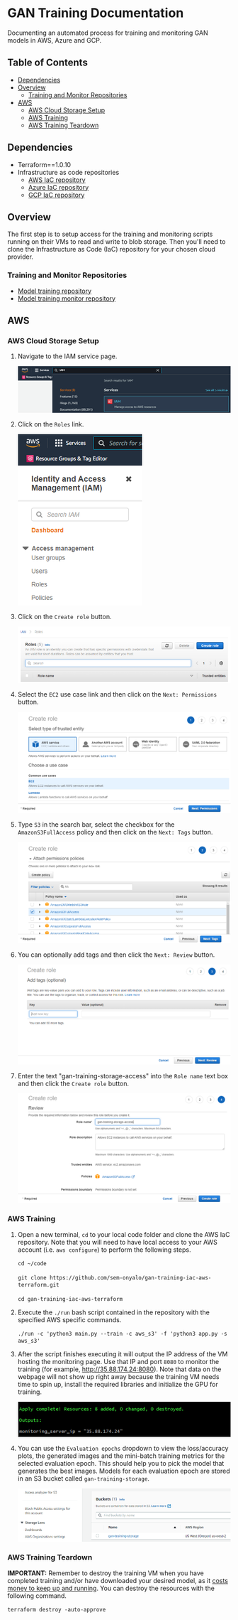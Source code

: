 # GAN Training Documentation

Documenting an automated process for training and monitoring GAN models in AWS, Azure and GCP.

## Table of Contents

* [Dependencies](#dependencies)
* [Overview](#overview)
  * [Training and Monitor Repositories](#training-and-monitor-repositories)
* [AWS](#aws)
  * [AWS Cloud Storage Setup](#aws-cloud-storage-setup)
  * [AWS Training](#aws-training)
  * [AWS Training Teardown](#aws-training-teardown)

## Dependencies

* Terraform==1.0.10
* Infrastructure as code repositories
  * [AWS IaC repository](https://github.com/sem-onyalo/gan-training-iac-aws-terraform)
  * [Azure IaC repository](https://github.com/sem-onyalo/gan-training-iac-azure-terraform)
  * [GCP IaC repository](https://github.com/sem-onyalo/gan-training-iac-gcp-terraform)

## Overview

The first step is to setup access for the training and monitoring scripts running on their VMs to read and write to blob storage. Then you'll need to clone the Infrastructure as Code (IaC) repository for your chosen cloud provider.

### Training and Monitor Repositories

* [Model training repository](https://github.com/sem-onyalo/gan-training-model)
* [Model training monitor repository](https://github.com/sem-onyalo/gan-training-monitor-flask)

## AWS

### AWS Cloud Storage Setup

1. Navigate to the IAM service page.

    ![AWS IAM service search](imgs/aws/setup/1-iam.png)

2. Click on the `Roles` link.

    ![AWS Roles](imgs/aws/setup/2-roles.png)

3. Click on the `Create role` button.

    ![AWS create role](imgs/aws/setup/3-create-role.png)

4. Select the `EC2` use case link and then click on the `Next: Permissions` button.

    ![AWS EC2 use case role](imgs/aws/setup/4-ec2-use-case.png)

5. Type `S3` in the search bar, select the checkbox for the `AmazonS3FullAccess` policy and then click on the `Next: Tags` button.

    ![AWS role policy](imgs/aws/setup/5-attach-policy.png)

6. You can optionally add tags and then click the `Next: Review` button.

    ![AWS role tags](imgs/aws/setup/6-role-tags.png)

7. Enter the text "gan-training-storage-access" into the `Role name` text box and then click the `Create role` button.

    ![AWS create role final](imgs/aws/setup/7-create-role.png)

### AWS Training

1. Open a new terminal, `cd` to your local code folder and clone the AWS IaC repository. Note that you will need to have local access to your AWS account (i.e. `aws configure`) to perform the following steps.

    ```
    cd ~/code
    
    git clone https://github.com/sem-onyalo/gan-training-iac-aws-terraform.git

    cd gan-training-iac-aws-terraform
    ```

2. Execute the `./run` bash script contained in the repository with the specified AWS specific commands.

    ```
    ./run -c 'python3 main.py --train -c aws_s3' -f 'python3 app.py -s aws_s3'
    ```

3. After the script finishes executing it will output the IP address of the VM hosting the monitoring page. Use that IP and port `8080` to monitor the training (for example, http://35.88.174.24:8080). Note that data on the webpage will not show up right away because the training VM needs time to spin up, install the required libraries and initialize the GPU for training.

    ![Monitoring server IP address output](imgs/aws/train/1-monitoring-server-ip.png)

3. You can use the `Evaluation epochs` dropdown to view the loss/accuracy plots, the generated images and the mini-batch training metrics for the selected evaluation epoch. This should help you to pick the model that generates the best images. Models for each evaluation epoch are stored in an S3 bucket called `gan-training-storage`.

    ![AWS storage container](imgs/aws/train/3-storage-container.png)

### AWS Training Teardown

**IMPORTANT:** Remember to destroy the training VM when you have completed training and/or have downloaded your desired model, as it [costs money to keep up and running](https://aws.amazon.com/ec2/instance-types/p3/). You can destroy the resources with the following command.

```
terraform destroy -auto-approve
```
